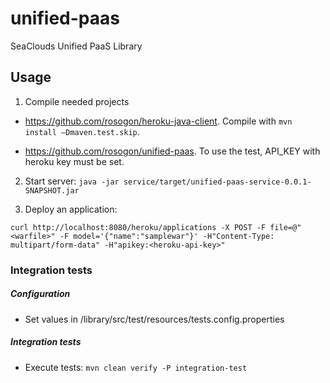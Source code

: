 # unified-paas
SeaClouds Unified PaaS Library

## Usage ##

1. Compile needed projects

* https://github.com/rosogon/heroku-java-client. Compile with `mvn install –Dmaven.test.skip`. 

* https://github.com/rosogon/unified-paas. To use the test, API_KEY with heroku key must be set.

2. Start server: `java -jar service/target/unified-paas-service-0.0.1-SNAPSHOT.jar`

3. Deploy an application: 

`curl http://localhost:8080/heroku/applications -X POST -F file=@"<warfile>" -F model='{"name":"samplewar"}' -H"Content-Type: multipart/form-data" -H"apikey:<heroku-api-key>"`

### Integration tests ###

##### Configuration #####
* Set values in /library/src/test/resources/tests.config.properties

##### Integration tests #####
* Execute tests: `mvn clean verify -P integration-test`

